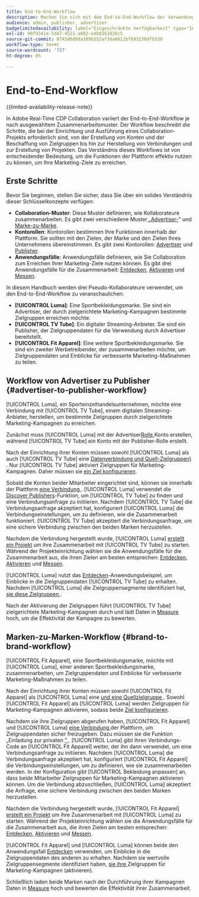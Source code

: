 ```yaml
---
title: End-to-End-Workflow
description: Machen Sie sich mit dem End-to-End-Workflow der Verwendung von Real-Time CDP Collaboration auf der Grundlage Ihres Kooperationsmusters vertraut.
audience: admin, publisher, advertiser
badgelimitedavailability: label="Eingeschränkte Verfügbarkeit" type="Informative" url="https://helpx.adobe.com/legal/product-descriptions/real-time-customer-data-platform-collaboration.html newtab=true"
exl-id: 90f9341e-5dd7-4521-a602-edb0263838c5
source-git-commit: 8745d6d8da389b552af3da6612bf693230dfb538
workflow-type: tm+mt
source-wordcount: '727'
ht-degree: 0%

---
```


# End-to-End-Workflow

{{limited-availability-release-note}}

In Adobe Real-Time CDP Collaboration variiert der End-to-End-Workflow je nach ausgewähltem Zusammenarbeitsmuster. Der Workflow beschreibt die Schritte, die bei der Einrichtung und Ausführung eines Collaboration-Projekts erforderlich sind, von der Erstellung von Konten und der Beschaffung von Zielgruppen bis hin zur Herstellung von Verbindungen und zur Erstellung von Projekten. Das Verständnis dieses Workflows ist von entscheidender Bedeutung, um die Funktionen der Plattform effektiv nutzen zu können, um Ihre Marketing-Ziele zu erreichen.

## Erste Schritte

Bevor Sie beginnen, stellen Sie sicher, dass Sie über ein solides Verständnis dieser Schlüsselkonzepte verfügen:

- **Collaboration-Muster**: Diese Muster definieren, wie Kollaborateure zusammenarbeiten. Es gibt zwei verschiedene Muster[ „Advertiser-](./collaboration-patterns.md#advertiser-to-publisher)&quot; und [Marke-zu-Marke](./collaboration-patterns.md#brand-to-brand).
- **Kontorollen**: Kontorollen bestimmen Ihre Funktionen innerhalb der Plattform. Sie sollten mit den Zielen, der Marke und den Zielen Ihres Unternehmens übereinstimmen. Es gibt zwei Kontorollen: [Advertiser](./roles.md#advertiser) und [Publisher](./roles.md#publisher).
- **Anwendungsfälle**: Anwendungsfälle definieren, wie Sie Collaboration zum Erreichen Ihrer Marketing-Ziele nutzen können. Es gibt drei Anwendungsfälle für die Zusammenarbeit: [Entdecken](./use-cases.md#discover), [Aktivieren](./use-cases.md#activate) und [Messen](./use-cases.md#measure).

In diesem Handbuch werden drei Pseudo-Kollaborateure verwendet, um den End-to-End-Workflow zu veranschaulichen:

- **[!UICONTROL Luma]**: Eine Sportbekleidungsmarke. Sie sind ein Advertiser, der durch zielgerichtete Marketing-Kampagnen bestimmte Zielgruppen erreichen möchte.
- **[!UICONTROL TV Tube]**: Ein digitaler Streaming-Anbieter. Sie sind ein Publisher, der Zielgruppendaten für die Verwendung durch Advertiser bereitstellt.
- **[!UICONTROL Fit Apparel]**: Eine weitere Sportbekleidungsmarke. Sie sind ein zweiter Werbetreibender, der zusammenarbeiten möchte, um Zielgruppendaten und Einblicke für verbesserte Marketing-Maßnahmen zu teilen.

## Workflow von Advertiser zu Publisher {#advertiser-to-publisher-workflow}

[!UICONTROL Luma], ein Sporteinzelhandelsunternehmen, möchte eine Verbindung mit [!UICONTROL TV Tube], einem digitalen Streaming-Anbieter, herstellen, um bestimmte Zielgruppen durch zielgerichtete Marketing-Kampagnen zu erreichen.

Zunächst muss [!UICONTROL Luma] mit der Advertiser[Rolle ](../setup/onboard-account.md)Konto erstellen, während [!UICONTROL TV Tube] ein Konto mit der Publisher-Rolle erstellt.

Nach der Einrichtung ihrer Konten müssen sowohl [!UICONTROL Luma] als auch [!UICONTROL TV Tube] eine [Datenverbindung und Quell-Zielgruppen) ](../setup/onboard-audiences.md). Nur [!UICONTROL TV Tube] aktiviert Zielgruppen für Marketing-Kampagnen. Daher müssen sie [ein Ziel konfigurieren](../setup/manage-destinations.md).

Sobald die Konten beider Mitarbeiter eingerichtet sind, können sie innerhalb der Plattform [eine Verbindung ](../connect/establishing-connections.md). [!UICONTROL Luma] verwendet die [Discover Publishers](../connect/discover-publishers.md)-Funktion, um [!UICONTROL TV Tube] zu finden und eine Verbindungsanfrage zu initiieren. Nachdem [!UICONTROL TV Tube] die Verbindungsanfrage akzeptiert hat, konfiguriert [!UICONTROL Luma] die Verbindungseinstellungen, um zu definieren, wie die Zusammenarbeit funktioniert. [!UICONTROL TV Tube] akzeptiert die Verbindungsanfrage, um eine sichere Verbindung zwischen den beiden Marken herzustellen.

Nachdem die Verbindung hergestellt wurde, [!UICONTROL Luma] [erstellt ein Projekt](../collaborate/manage-projects.md) um ihre Zusammenarbeit mit [!UICONTROL TV Tube] zu starten. Während der Projekteinrichtung wählen sie die Anwendungsfälle für die Zusammenarbeit aus, die ihren Zielen am besten entsprechen: [Entdecken](../collaborate/discover.md), [Aktivieren](../collaborate/activate.md) und [Messen](../collaborate/measure.md).

[!UICONTROL Luma] nutzt das [Entdecken](../collaborate/discover.md)-Anwendungsbeispiel, um Einblicke in die Zielgruppendaten [!UICONTROL TV Tube] zu erhalten. Nachdem [!UICONTROL Luma] die Zielgruppensegmente identifiziert hat, [ sie diese Zielgruppen ](../collaborate/activate.md).

Nach der Aktivierung der Zielgruppen führt [!UICONTROL TV Tube] zielgerichtete Marketing-Kampagnen durch und lädt Daten in [Measure](../collaborate/measure.md) hoch, um die Effektivität der Kampagne zu bewerten.

## Marken-zu-Marken-Workflow {#brand-to-brand-workflow}

[!UICONTROL Fit Apparel], eine Sportbekleidungsmarke, möchte mit [!UICONTROL Luma], einer anderen Sportbekleidungsmarke, zusammenarbeiten, um Zielgruppendaten und Einblicke für verbesserte Marketing-Maßnahmen zu teilen.

Nach der Einrichtung ihrer Konten müssen sowohl [!UICONTROL Fit Apparel] als [!UICONTROL Luma] eine [ und eine Quellzielgruppe ](../setup/onboard-audiences.md). Sowohl [!UICONTROL Fit Apparel] als [!UICONTROL Luma] werden Zielgruppen für Marketing-Kampagnen aktivieren, sodass beide [Ziel konfigurieren](../setup/manage-destinations.md).

Nachdem sie ihre Zielgruppen abgerufen haben, [!UICONTROL Fit Apparel] und [!UICONTROL Luma] [eine Verbindung ](../connect/establishing-connections.md) der Plattform, um Zielgruppendaten sicher freizugeben. Dazu müssen sie die Funktion „Einladung zur privaten [&quot; ](../connect/establishing-connections.md#private-connection-invite). [!UICONTROL Luma] gibt ihren Verbindungs-Code an [!UICONTROL Fit Apparel] weiter, der ihn dann verwendet, um eine Verbindungsanfrage zu initiieren. Nachdem [!UICONTROL Luma] die Verbindungsanfrage akzeptiert hat, konfiguriert [!UICONTROL Fit Apparel] die Verbindungseinstellungen, um zu definieren, wie sie zusammenarbeiten werden. In der Konfiguration gibt [!UICONTROL Bekleidung anpassen] an, dass beide Mitarbeiter Zielgruppen für Marketing-Kampagnen aktivieren können. Um die Verbindung abzuschließen, [!UICONTROL Luma] akzeptiert die Anfrage, eine sichere Verbindung zwischen den beiden Marken herzustellen.

Nachdem die Verbindung hergestellt wurde, [!UICONTROL Fit Apparel] [erstellt ein Projekt](../collaborate/manage-projects.md) um ihre Zusammenarbeit mit [!UICONTROL Luma] zu starten. Während der Projekteinrichtung wählen sie die Anwendungsfälle für die Zusammenarbeit aus, die ihren Zielen am besten entsprechen: [Entdecken](../collaborate/discover.md), [Aktivieren](../collaborate/activate.md) und [Messen](../collaborate/measure.md).

[!UICONTROL Fit Apparel] und [!UICONTROL Luma] können beide den Anwendungsfall [Entdecken](../collaborate/discover.md) verwenden, um Einblicke in die Zielgruppendaten des anderen zu erhalten. Nachdem sie wertvolle Zielgruppensegmente identifiziert haben, [ sie ihre ](../collaborate/activate.md) Zielgruppen für Marketing-Kampagnen (aktivieren).

Schließlich laden beide Marken nach der Durchführung ihrer Kampagnen Daten in [Measure](../collaborate/measure.md) hoch und bewerten die Effektivität ihrer Zusammenarbeit.
